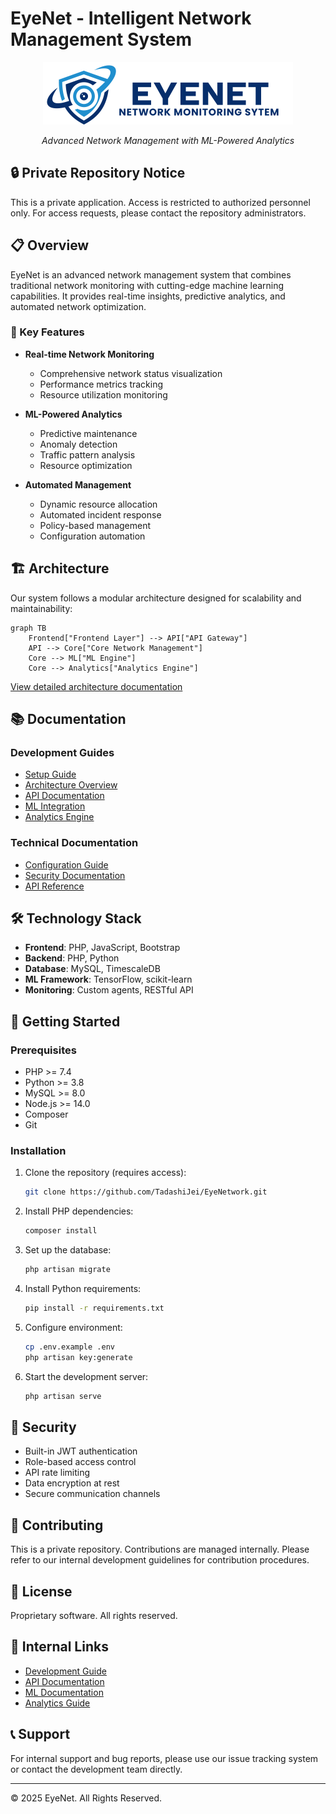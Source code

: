 # EyeNet - Intelligent Network Management System

<div align="center">
  <img src="docs/assets/images/EyeNet-Light-Mode.svg" alt="EyeNet Logo" width="400"/>
  <p><em>Advanced Network Management with ML-Powered Analytics</em></p>
</div>

## 🔒 Private Repository Notice
This is a private application. Access is restricted to authorized personnel only. For access requests, please contact the repository administrators.

## 📋 Overview
EyeNet is an advanced network management system that combines traditional network monitoring with cutting-edge machine learning capabilities. It provides real-time insights, predictive analytics, and automated network optimization.

### 🌟 Key Features
- **Real-time Network Monitoring**
  - Comprehensive network status visualization
  - Performance metrics tracking
  - Resource utilization monitoring
  
- **ML-Powered Analytics**
  - Predictive maintenance
  - Anomaly detection
  - Traffic pattern analysis
  - Resource optimization

- **Automated Management**
  - Dynamic resource allocation
  - Automated incident response
  - Policy-based management
  - Configuration automation

## 🏗 Architecture
Our system follows a modular architecture designed for scalability and maintainability:

```mermaid
graph TB
    Frontend["Frontend Layer"] --> API["API Gateway"]
    API --> Core["Core Network Management"]
    Core --> ML["ML Engine"]
    Core --> Analytics["Analytics Engine"]
```

[View detailed architecture documentation](https://github.com/TadashiJei/EyeNetwork/tree/main/docs/development/architecture.html)

## 📚 Documentation

### Development Guides
- [Setup Guide](https://github.com/TadashiJei/EyeNetwork/tree/main/docs/development#setup-guide)
- [Architecture Overview](https://github.com/TadashiJei/EyeNetwork/tree/main/docs/development/architecture.html)
- [API Documentation](https://github.com/TadashiJei/EyeNetwork/tree/main/docs/api)
- [ML Integration](https://github.com/TadashiJei/EyeNetwork/tree/main/docs/ml)
- [Analytics Engine](https://github.com/TadashiJei/EyeNetwork/tree/main/docs/predictive-analytics)

### Technical Documentation
- [Configuration Guide](https://github.com/TadashiJei/EyeNetwork/tree/main/docs/config)
- [Security Documentation](https://github.com/TadashiJei/EyeNetwork/tree/main/docs/security)
- [API Reference](https://github.com/TadashiJei/EyeNetwork/tree/main/docs/api)

## 🛠 Technology Stack
- **Frontend**: PHP, JavaScript, Bootstrap
- **Backend**: PHP, Python
- **Database**: MySQL, TimescaleDB
- **ML Framework**: TensorFlow, scikit-learn
- **Monitoring**: Custom agents, RESTful API

## 🚀 Getting Started

### Prerequisites
- PHP >= 7.4
- Python >= 3.8
- MySQL >= 8.0
- Node.js >= 14.0
- Composer
- Git

### Installation
1. Clone the repository (requires access):
   ```bash
   git clone https://github.com/TadashiJei/EyeNetwork.git
   ```

2. Install PHP dependencies:
   ```bash
   composer install
   ```

3. Set up the database:
   ```bash
   php artisan migrate
   ```

4. Install Python requirements:
   ```bash
   pip install -r requirements.txt
   ```

5. Configure environment:
   ```bash
   cp .env.example .env
   php artisan key:generate
   ```

6. Start the development server:
   ```bash
   php artisan serve
   ```

## 🔐 Security
- Built-in JWT authentication
- Role-based access control
- API rate limiting
- Data encryption at rest
- Secure communication channels

## 🤝 Contributing
This is a private repository. Contributions are managed internally. Please refer to our internal development guidelines for contribution procedures.

## 📄 License
Proprietary software. All rights reserved.

## 🔗 Internal Links
- [Development Guide](https://github.com/TadashiJei/EyeNetwork/tree/main/docs/development)
- [API Documentation](https://github.com/TadashiJei/EyeNetwork/tree/main/docs/api)
- [ML Documentation](https://github.com/TadashiJei/EyeNetwork/tree/main/docs/ml)
- [Analytics Guide](https://github.com/TadashiJei/EyeNetwork/tree/main/docs/predictive-analytics)

## 📞 Support
For internal support and bug reports, please use our issue tracking system or contact the development team directly.

---
© 2025 EyeNet. All Rights Reserved.
